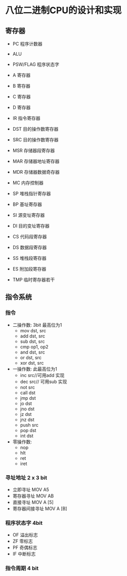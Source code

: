 # 八位二进制CPU的设计和实现

## 寄存器

- PC 程序计数器
- ALU
- PSW/FLAG 程序状态字
- A 寄存器
- B 寄存器
- C 寄存器
- D 寄存器
- IR 指令寄存器
- DST 目的操作数寄存器
- SRC 目的操作数寄存器



- MSR 存储器段寄存器
- MAR 存储器地址寄存器
- MDR 存储器数据奇存器
- MC 内存控制器



- SP 堆栈指针寄存器
- BP 基址寄存器
- SI 源变址寄存器
- DI 目的变址寄存器
- CS 代码段寄存器
- DS 数据段寄存器
- SS 堆栈段寄存器
- ES 附加段寄存器



- TMP 临时寄存器若干

## 指令系统

### 指令

- 二操作数: 3bit 最高位为1
    - mov dst, src
    - add dst, src
    - sub dst, src
    - cmp op1, op2
    - and dst, src
    - or dst, src
    - xor dst, src
- 一操作数: 此最高位为1
    - inc src//可用add 实现
    - dec src// 可用sub 实现
    - not src 
    - call dst
    - jmp dst
    - jo dst
    - jno dst
    - jz dst
    - jnz dst
    - push src
    - pop dst
    - int dst
- 零操作数:
    - nop
    - hlt
    - ret
    - iret

### 寻址地址 2 x 3 bit

- 立即寻址 MOV A5
- 寄存器寻址 MOV AB
- 直接寻址 MOV A [5]
- 寄存器间接寻址 MOV A [B]


### 程序状态字 4bit
- OF 溢出标志
- ZF 零标志
- PF 奇偶标志
- IF 中断标志

### 指令周期 4 bit



